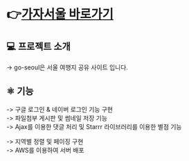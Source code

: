# 👉[가자서울 바로가기](http://가자서울.shop)  

## 💻 프로젝트 소개

-> go-seoul은 서울 여행지 공유 사이트 입니다.    



## ⚛️ 기능  
-> 구글 로그인 & 네이버 로그인 기능 구현  
-> 파일첨부 게시판 및 썸네일 저장 기능  
-> Ajax를 이용한 댓글 처리 및 Starrr 라이브러리를 이용한 별점 기능  


-> 지역별 정렬 및 페이징 구현  
-> AWS를 이용하여 서버 배포 

